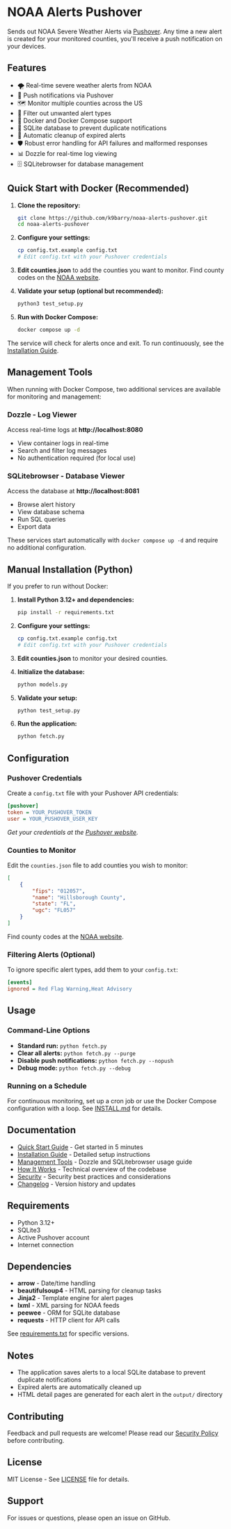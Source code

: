 # NOAA Alerts Pushover

Sends out NOAA Severe Weather Alerts via [Pushover](http://www.pushover.net). Any time a new alert is created for your monitored counties, you'll receive a push notification on your devices.

## Features

- 🌪️ Real-time severe weather alerts from NOAA
- 📱 Push notifications via Pushover
- 🗺️ Monitor multiple counties across the US
- 🔕 Filter out unwanted alert types
- 🐳 Docker and Docker Compose support
- 💾 SQLite database to prevent duplicate notifications
- 🔄 Automatic cleanup of expired alerts
- 🛡️ Robust error handling for API failures and malformed responses
- 📊 Dozzle for real-time log viewing
- 🗄️ SQLitebrowser for database management

## Quick Start with Docker (Recommended)

1. **Clone the repository:**
   ```bash
   git clone https://github.com/k9barry/noaa-alerts-pushover.git
   cd noaa-alerts-pushover
   ```

2. **Configure your settings:**
   ```bash
   cp config.txt.example config.txt
   # Edit config.txt with your Pushover credentials
   ```

3. **Edit counties.json** to add the counties you want to monitor. Find county codes on the [NOAA website](http://www.nws.noaa.gov/emwin/winugc.htm).

4. **Validate your setup (optional but recommended):**
   ```bash
   python3 test_setup.py
   ```

5. **Run with Docker Compose:**
   ```bash
   docker compose up -d
   ```

The service will check for alerts once and exit. To run continuously, see the [Installation Guide](INSTALL.md).

## Management Tools

When running with Docker Compose, two additional services are available for monitoring and management:

### Dozzle - Log Viewer
Access real-time logs at **http://localhost:8080**
- View container logs in real-time
- Search and filter log messages
- No authentication required (for local use)

### SQLitebrowser - Database Viewer
Access the database at **http://localhost:8081**
- Browse alert history
- View database schema
- Run SQL queries
- Export data

These services start automatically with `docker compose up -d` and require no additional configuration.

## Manual Installation (Python)

If you prefer to run without Docker:

1. **Install Python 3.12+ and dependencies:**
   ```bash
   pip install -r requirements.txt
   ```

2. **Configure your settings:**
   ```bash
   cp config.txt.example config.txt
   # Edit config.txt with your Pushover credentials
   ```

3. **Edit counties.json** to monitor your desired counties.

4. **Initialize the database:**
   ```bash
   python models.py
   ```

5. **Validate your setup:**
   ```bash
   python test_setup.py
   ```

6. **Run the application:**
   ```bash
   python fetch.py
   ```

## Configuration

### Pushover Credentials

Create a `config.txt` file with your Pushover API credentials:

```ini
[pushover]
token = YOUR_PUSHOVER_TOKEN
user = YOUR_PUSHOVER_USER_KEY
```

*Get your credentials at the [Pushover website](http://www.pushover.net).*

### Counties to Monitor

Edit the `counties.json` file to add counties you wish to monitor:

```json
[
    {
        "fips": "012057",
        "name": "Hillsborough County",
        "state": "FL",
        "ugc": "FL057"
    }
]
```

Find county codes at the [NOAA website](http://www.nws.noaa.gov/emwin/winugc.htm).

### Filtering Alerts (Optional)

To ignore specific alert types, add them to your `config.txt`:

```ini
[events]
ignored = Red Flag Warning,Heat Advisory
```

## Usage

### Command-Line Options

- **Standard run:** `python fetch.py`
- **Clear all alerts:** `python fetch.py --purge`
- **Disable push notifications:** `python fetch.py --nopush`
- **Debug mode:** `python fetch.py --debug`

### Running on a Schedule

For continuous monitoring, set up a cron job or use the Docker Compose configuration with a loop. See [INSTALL.md](INSTALL.md) for details.

## Documentation

- [Quick Start Guide](QUICKSTART.md) - Get started in 5 minutes
- [Installation Guide](INSTALL.md) - Detailed setup instructions
- [Management Tools](MANAGEMENT_TOOLS.md) - Dozzle and SQLitebrowser usage guide
- [How It Works](CODE_EXPLANATION.md) - Technical overview of the codebase
- [Security](SECURITY.md) - Security best practices and considerations
- [Changelog](CHANGELOG.md) - Version history and updates

## Requirements

- Python 3.12+
- SQLite3
- Active Pushover account
- Internet connection

## Dependencies

- **arrow** - Date/time handling
- **beautifulsoup4** - HTML parsing for cleanup tasks
- **Jinja2** - Template engine for alert pages
- **lxml** - XML parsing for NOAA feeds
- **peewee** - ORM for SQLite database
- **requests** - HTTP client for API calls

See [requirements.txt](requirements.txt) for specific versions.

## Notes

- The application saves alerts to a local SQLite database to prevent duplicate notifications
- Expired alerts are automatically cleaned up
- HTML detail pages are generated for each alert in the `output/` directory

## Contributing

Feedback and pull requests are welcome! Please read our [Security Policy](SECURITY.md) before contributing.

## License

MIT License - See [LICENSE](LICENSE) file for details.

## Support

For issues or questions, please open an issue on GitHub.
